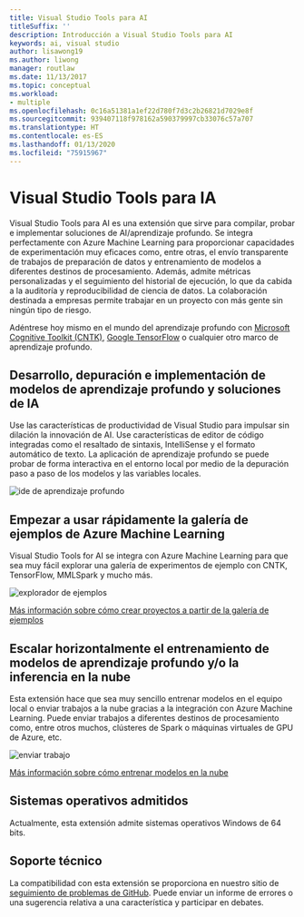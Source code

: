 ```yaml
---
title: Visual Studio Tools para AI
titleSuffix: ''
description: Introducción a Visual Studio Tools para AI
keywords: ai, visual studio
author: lisawong19
ms.author: liwong
manager: routlaw
ms.date: 11/13/2017
ms.topic: conceptual
ms.workload:
- multiple
ms.openlocfilehash: 0c16a51381a1ef22d780f7d3c2b26821d7029e8f
ms.sourcegitcommit: 939407118f978162a590379997cb33076c57a707
ms.translationtype: HT
ms.contentlocale: es-ES
ms.lasthandoff: 01/13/2020
ms.locfileid: "75915967"
---
```

# <a name="visual-studio-tools-for-ai"></a>Visual Studio Tools para IA

Visual Studio Tools para AI es una extensión que sirve para compilar, probar e implementar soluciones de AI/aprendizaje profundo. Se integra perfectamente con Azure Machine Learning para proporcionar capacidades de experimentación muy eficaces como, entre otras, el envío transparente de trabajos de preparación de datos y entrenamiento de modelos a diferentes destinos de procesamiento. Además, admite métricas personalizadas y el seguimiento del historial de ejecución, lo que da cabida a la auditoría y reproducibilidad de ciencia de datos. La colaboración destinada a empresas permite trabajar en un proyecto con más gente sin ningún tipo de riesgo.

Adéntrese hoy mismo en el mundo del aprendizaje profundo con [Microsoft Cognitive Toolkit (CNTK)](/cognitive-toolkit/), [Google TensorFlow](https://www.tensorflow.org) o cualquier otro marco de aprendizaje profundo.

## <a name="develop-debug-and-deploy-deep-learning-models-and-ai-solutions"></a>Desarrollo, depuración e implementación de modelos de aprendizaje profundo y soluciones de IA
Use las características de productividad de Visual Studio para impulsar sin dilación la innovación de AI. Use características de editor de código integradas como el resaltado de sintaxis, IntelliSense y el formato automático de texto. La aplicación de aprendizaje profundo se puede probar de forma interactiva en el entorno local por medio de la depuración paso a paso de los modelos y las variables locales.

![ide de aprendizaje profundo](media/about/ide.png)

## <a name="get-started-quickly-with-the-azure-machine-learning-sample-gallery"></a>Empezar a usar rápidamente la galería de ejemplos de Azure Machine Learning
Visual Studio Tools for AI se integra con Azure Machine Learning para que sea muy fácil explorar una galería de experimentos de ejemplo con CNTK, TensorFlow, MMLSpark y mucho más.

![explorador de ejemplos](media/about/gallery.png)

[Más información sobre cómo crear proyectos a partir de la galería de ejemplos](create-project-gallery.md)

## <a name="scale-out-deep-learning-model-training-andor-inferencing-to-the-cloud"></a>Escalar horizontalmente el entrenamiento de modelos de aprendizaje profundo y/o la inferencia en la nube
Esta extensión hace que sea muy sencillo entrenar modelos en el equipo local o enviar trabajos a la nube gracias a la integración con Azure Machine Learning. Puede enviar trabajos a diferentes destinos de procesamiento como, entre otros muchos, clústeres de Spark o máquinas virtuales de GPU de Azure, etc.

![enviar trabajo](media/about/submitjobs.png)

[Más información sobre cómo entrenar modelos en la nube](tensorflow-vm.md)

## <a name="supported-operating-systems"></a>Sistemas operativos admitidos
Actualmente, esta extensión admite sistemas operativos Windows de 64 bits.

## <a name="support"></a>Soporte técnico
La compatibilidad con esta extensión se proporciona en nuestro sitio de [seguimiento de problemas de GitHub](https://github.com/Microsoft/vs-tools-for-ai/issues). Puede enviar un informe de errores o una sugerencia relativa a una característica y participar en debates.
